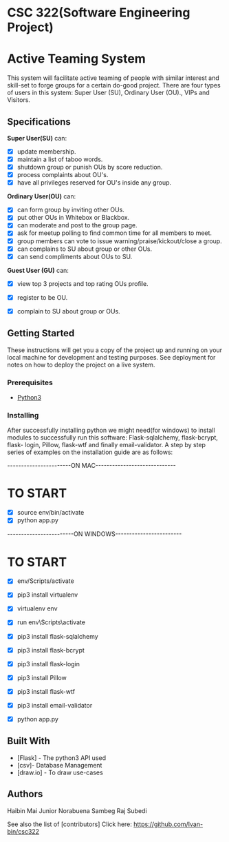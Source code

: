 # CSC 322(Software Engineering Project)

# Active Teaming System

This system will facilitate active teaming of people with similar interest and skill-set to forge groups for a certain do-good project. There are four types of users in this system: Super User (SU), Ordinary User (OU)., VIPs and Visitors.

## Specifications
**Super User(SU)** can:
- [x] update membership.
- [x] maintain a list of taboo words.
- [x] shutdown group or punish OUs by score reduction.
- [x] process complaints about OU's.
- [x] have all privileges reserved for OU's inside any group.

**Ordinary User(OU)** can:
- [x] can form group by inviting other OUs.
- [x] put other OUs in Whitebox or Blackbox.
- [x] can moderate and post to the group page.
- [x] ask for meetup polling to find common time for all members to meet.
- [x] group members can vote to issue warning/praise/kickout/close a group.
- [x] can complains to SU about group or other OUs.
- [x] can send compliments about OUs to SU.

**Guest User (GU)** can:
- [x] view top 3 projects and top rating OUs profile.
- [x] register to be OU.
- [x] complain to SU about group or OUs.


## Getting Started

These instructions will get you a copy of the project up and running on your local machine for development and testing purposes. See deployment for notes on how to deploy the project on a live system.


### Prerequisites

* [Python3](https://www.python.org/downloads/)

### Installing

After successfully installing python we might need(for windows) to install modules to successfully run this software: Flask-sqlalchemy, flask-bcrypt, flask- login, Pillow, flask-wtf and finally email-validator.   A step by step series of examples on the installation guide are as follows:

-----------------------ON MAC-----------------------------

# TO START
- [x] source env/bin/activate
- [x] python app.py

------------------------ON WINDOWS------------------------

# TO START

- [x] env/Scripts/activate

- [x] pip3 install virtualenv

- [x] virtualenv env

- [x] run env\Scripts\activate

- [x] pip3 install flask-sqlalchemy

- [x] pip3 install flask-bcrypt

- [x] pip3 install flask-login

- [x] pip3 install Pillow

- [x] pip3 install flask-wtf

- [x] pip3 install email-validator

- [x] python app.py

## Built With

* [Flask] - The python3 API used
* [csv]- Database Management
* [draw.io] - To draw use-cases


## Authors

Haibin Mai
Junior Norabuena
Sambeg Raj Subedi


See also the list of [contributors]
Click here:
https://github.com/Ivan-bin/csc322